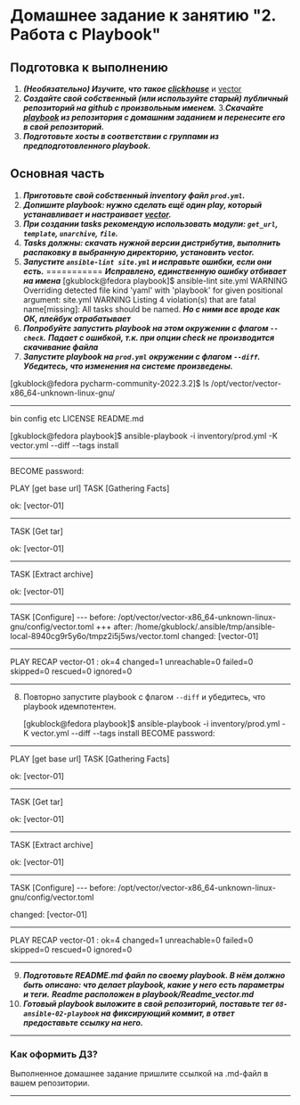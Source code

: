 # Домашнее задание к занятию "2. Работа с Playbook"

## Подготовка к выполнению

1. ***(Необязательно) Изучите, что такое [clickhouse](https://www.youtube.com/watch?v=fjTNS2zkeBs)***
   и [vector](https://www.youtube.com/watch?v=CgEhyffisLY)
2. ***Создайте свой собственный (или используйте старый) публичный репозиторий на github с произвольным именем.***
3.***Скачайте [playbook](./playbook/) из репозитория с домашним заданием и перенесите его в свой репозиторий.***
4. ***Подготовьте хосты в соответствии с группами из предподготовленного playbook.***

## Основная часть

1. ***Приготовьте свой собственный inventory файл `prod.yml`.***
2. ***Допишите playbook: нужно сделать ещё один play, который устанавливает и настраивает [vector](https://vector.dev).***
3. ***При создании tasks рекомендую использовать модули: `get_url`, `template`, `unarchive`, `file`.***
4. ***Tasks должны: скачать нужной версии дистрибутив, выполнить распаковку в выбранную директорию, установить vector.***
5. ***Запустите `ansible-lint site.yml` и исправьте ошибки, если они есть.***
===========
   ___Исправлено, единственную ошибку отбивает на имена___
   [gkublock@fedora playbook]$ ansible-lint site.yml
   WARNING Overriding detected file kind 'yaml' with 'playbook' for given positional argument: site.yml
   WARNING Listing 4 violation(s) that are fatal
   name[missing]: All tasks should be named.
   ___Но с ними все вроде как ОК, плейбук отрабатывает___
6. ***Попробуйте запустить playbook на этом окружении с флагом `--check`.*** 
___Падает с ошибкой, т.к. при опции check не производится скачивание файла___
7. ***Запустите playbook на `prod.yml` окружении с флагом `--diff`. Убедитесь, что изменения на системе произведены.***

 [gkublock@fedora pycharm-community-2022.3.2]$ ls /opt/vector/vector-x86_64-unknown-linux-gnu/
 ____
   bin config etc LICENSE README.md

[gkublock@fedora playbook]$ ansible-playbook -i inventory/prod.yml -K vector.yml --diff --tags install
____
BECOME password:

PLAY [get base url] 
TASK [Gathering Facts]

ok: [vector-01]
____
TASK [Get tar] 

ok: [vector-01]
____
TASK [Extract archive] 

ok: [vector-01]
____
TASK [Configure] 
--- before: /opt/vector/vector-x86_64-unknown-linux-gnu/config/vector.toml
+++ after: /home/gkublock/.ansible/tmp/ansible-local-8940cg9r5y6o/tmpz2i5j5ws/vector.toml
changed: [vector-01]
____
PLAY
RECAP 
vector-01                  : ok=4 changed=1 unreachable=0 failed=0 skipped=0 rescued=0 ignored=0
____

8. Повторно запустите playbook с флагом `--diff` и убедитесь, что playbook идемпотентен.

   [gkublock@fedora playbook]$ ansible-playbook -i inventory/prod.yml -K vector.yml --diff --tags install
   BECOME password:
____
PLAY [get base url] 
TASK [Gathering Facts] 

ok: [vector-01]
____
TASK [Get tar] 

ok: [vector-01]
____
TASK [Extract archive] 

ok: [vector-01]
____

TASK [Configure] 
--- before: /opt/vector/vector-x86_64-unknown-linux-gnu/config/vector.toml

changed: [vector-01]
____
PLAY
RECAP 
vector-01                  : ok=4 changed=1 unreachable=0 failed=0 skipped=0 rescued=0 ignored=0
____

9. ***Подготовьте README.md файл по своему playbook. В нём должно быть описано: что делает playbook, какие у него есть
   параметры и теги.***
___Readme расположен в playbook/Readme_vector.md___
10. ***Готовый playbook выложите в свой репозиторий, поставьте тег `08-ansible-02-playbook` на фиксирующий коммит, в ответ
    предоставьте ссылку на него.***

---

### Как оформить ДЗ?

Выполненное домашнее задание пришлите ссылкой на .md-файл в вашем репозитории.

---
